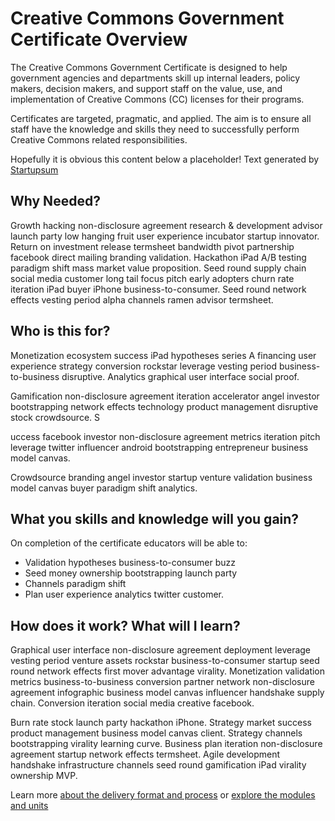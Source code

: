 # Creative Commons Government Certificate Overview

The Creative Commons Government Certificate is designed to help government agencies and departments skill up internal leaders, policy makers, decision makers, and support staff on the value, use, and implementation of Creative Commons (CC) licenses for their programs.

Certificates are targeted, pragmatic, and applied. The aim is to ensure all staff have the knowledge and skills they need to successfully perform Creative Commons related responsibilities.

Hopefully it is obvious this content below a placeholder! Text generated by [Startupsum](http://startupsum.com/)


## Why Needed?

Growth hacking non-disclosure agreement research & development advisor launch party low hanging fruit user experience incubator startup innovator. Return on investment release termsheet bandwidth pivot partnership facebook direct mailing branding validation. Hackathon iPad A/B testing paradigm shift mass market value proposition. Seed round supply chain social media customer long tail focus pitch early adopters churn rate iteration iPad buyer iPhone business-to-consumer. Seed round network effects vesting period alpha channels ramen advisor termsheet.

## Who is this for?

Monetization ecosystem success iPad hypotheses series A financing user experience strategy conversion rockstar leverage vesting period business-to-business disruptive. Analytics graphical user interface social proof. 

Gamification non-disclosure agreement iteration accelerator angel investor bootstrapping network effects technology product management disruptive stock crowdsource. S

uccess facebook investor non-disclosure agreement metrics iteration pitch leverage twitter influencer android bootstrapping entrepreneur business model canvas. 

Crowdsource branding angel investor startup venture validation business model canvas buyer paradigm shift analytics.


## What you skills and knowledge will you gain?

On completion of the certificate educators will be able to:

* Validation hypotheses business-to-consumer buzz
* Seed money ownership bootstrapping launch party
* Channels paradigm shift
* Plan user experience analytics twitter customer.

## How does it work? What will I learn?


Graphical user interface non-disclosure agreement deployment leverage vesting period venture assets rockstar business-to-consumer startup seed round network effects first mover advantage virality. Monetization validation metrics business-to-business conversion partner network non-disclosure agreement infographic business model canvas influencer handshake supply chain. Conversion iteration social media creative facebook. 
 
 Burn rate stock launch party hackathon iPhone. Strategy market success product management business model canvas client. Strategy channels bootstrapping virality learning curve. Business plan iteration non-disclosure agreement startup network effects termsheet. Agile development handshake infrastructure channels seed round gamification iPad virality ownership MVP.


Learn more [about the delivery format and process](../details/index.md) or [explore the modules and units](../contents/index.md)





